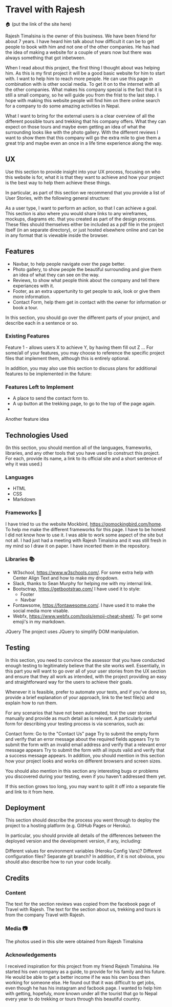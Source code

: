 # Travel with Rajesh

:house: (put the link of the site here)

Rajesh Timalsina is the owner of this business. We have been friend for about 7 years. I have heard him talk about how difficult it can be to get people to book with him and not one of the other companies. He has had the idea of making a website for a couple of years now but there was always something that got inbetween.

When I read about this project, the first thing I thought about was helping him. As this is my first project it will be a good basic website for him to start with. I want to help him to reach more people. He can use this page in combination with is other social media. To get it on to the internet with all the other companies. What makes his company special is the fact that it is still a small company, so he will guide you from the frist to the last step. 
I hope with making this website people will find him on there online search for a company to do some amazing activities in Nepal.

What I want to bring for the external users is a clear overview of all the different possible tours and trekking that his company offers. What they can expect on those tours and maybe even getting an idea of what the surrounding looks like with the photo gallery. With the different reviews I want to show them that this company will go the extra mile to give them a great trip and maybe even an once in a life time experience along the way. 


## UX
Use this section to provide insight into your UX process, focusing on who this website is for, what it is that they want to achieve and how your project is the best way to help them achieve these things.

In particular, as part of this section we recommend that you provide a list of User Stories, with the following general structure:

As a user type, I want to perform an action, so that I can achieve a goal.
This section is also where you would share links to any wireframes, mockups, diagrams etc. that you created as part of the design process. These files should themselves either be included as a pdf file in the project itself (in an separate directory), or just hosted elsewhere online and can be in any format that is viewable inside the browser.

## Features
* Navbar, to help people navigate over the page better.
* Photo gallery, to show people the beautiful surrounding and give them an idea of what they can see on the way.
* Reviews, to show what people think about the company and tell there experiances with it. 
* Footer, as an extra uppertunity to get people to ask, look or give them more information.
* Contact Form, help them get in contact with the owner for information or book a tour.

In this section, you should go over the different parts of your project, and describe each in a sentence or so.

### Existing Features
Feature 1 - allows users X to achieve Y, by having them fill out Z
...
For some/all of your features, you may choose to reference the specific project files that implement them, although this is entirely optional.

In addition, you may also use this section to discuss plans for additional features to be implemented in the future:

### Features Left to Implement
* A place to send the contact form to.
* A up button at the trekking page, to go to the top of the page again.
* 
Another feature idea

## Technologies Used
(In this section, you should mention all of the languages, frameworks, libraries, and any other tools that you have used to construct this project. For each, provide its name, a link to its official site and a short sentence of why it was used.)
### Languages

* HTML
* CSS
* Markdown

### Frameworks :page_facing_up:

I have tried to us the website Mockbird, https://gomockingbird.com/home. To help me make the different frameworks for this page. I have to be honest I did not know how to use it. I was able to work some aspect of the site but not all. I had just had a meeting with Rajesh Timalsina and it was still fresh in my mind so I draw it on paper. I have incerted them in the repository. 

### Libraries :books:

* W3school, https://www.w3schools.com/. For some extra help with Center Align Text and how to make my dropdown.
* Slack, thanks to Sean Murphy for helping me with my internal link.
* Bootsctrap, https://getbootstrap.com/
  I have used it to style:
  * Footer
  * Navbar
* Fontawsome, https://fontawesome.com/. I have used it to make the social media more visable.
* Webfx, https://www.webfx.com/tools/emoji-cheat-sheet/. To get some emoji's in my markdown.

JQuery
The project uses JQuery to simplify DOM manipulation.

## Testing
In this section, you need to convince the assessor that you have conducted enough testing to legitimately believe that the site works well. Essentially, in this part you will want to go over all of your user stories from the UX section and ensure that they all work as intended, with the project providing an easy and straightforward way for the users to achieve their goals.

Whenever it is feasible, prefer to automate your tests, and if you've done so, provide a brief explanation of your approach, link to the test file(s) and explain how to run them.

For any scenarios that have not been automated, test the user stories manually and provide as much detail as is relevant. A particularly useful form for describing your testing process is via scenarios, such as:

Contact form:
Go to the "Contact Us" page
Try to submit the empty form and verify that an error message about the required fields appears
Try to submit the form with an invalid email address and verify that a relevant error message appears
Try to submit the form with all inputs valid and verify that a success message appears.
In addition, you should mention in this section how your project looks and works on different browsers and screen sizes.

You should also mention in this section any interesting bugs or problems you discovered during your testing, even if you haven't addressed them yet.

If this section grows too long, you may want to split it off into a separate file and link to it from here.

## Deployment
This section should describe the process you went through to deploy the project to a hosting platform (e.g. GitHub Pages or Heroku).

In particular, you should provide all details of the differences between the deployed version and the development version, if any, including:

Different values for environment variables (Heroku Config Vars)?
Different configuration files?
Separate git branch?
In addition, if it is not obvious, you should also describe how to run your code locally.

## Credits

### Content
The text for the section reviews was copied from the facebook page of Travel with Rajesh. The text for the section about us, trekking and tours is from the company Travel with Rajesh.

### Media :camera:
The photos used in this site were obtained from Rajesh Timalsina

### Acknowledgements
I received inspiration for this project from my friend Rajesh Timalsina. He started his own company as a guide, to provide for his family and his future. He would be able to get a better income if he was his own boss then working for someone else. He found out that it was difficult to get jobs, even though he has his instagram and facbook page. I wanted to help him with getting, hopefuly, more known under all the tourist that go to Nepal every year to do trekking or tours through this beautiful country.